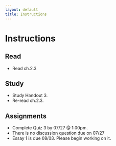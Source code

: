 ```yaml
---
layout: default
title: Instructions
---
```



# Instructions #


## Read
+ Read ch.2.3 

## Study
+ Study Handout 3. 
+ Re-read ch.2.3.


## Assignments

+ Complete Quiz 3 by 07/27 @ 1:00pm. 
+ There is no discussion question due on 07/27
+ Essay 1 is due 08/03. Please begin working on it. 


